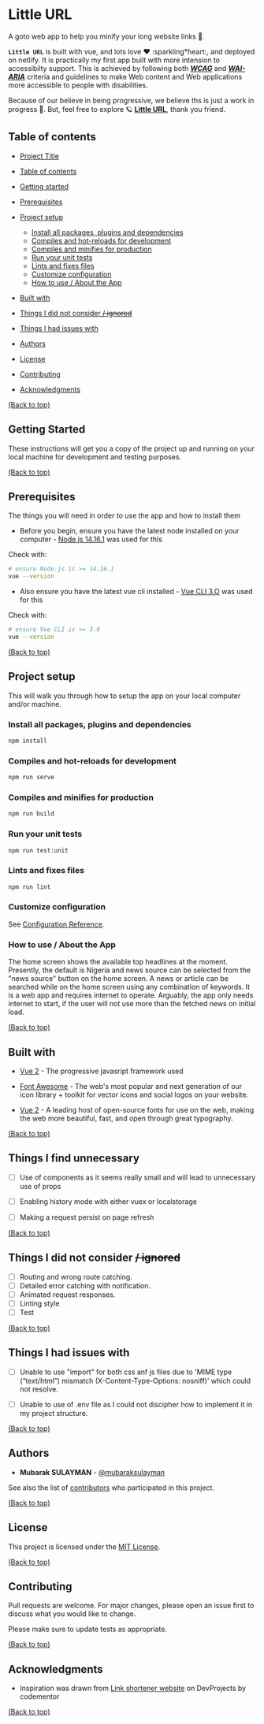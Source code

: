 # Little URL

A goto web app to help you minify your long website links :link:.

**`Little URL`** is built with vue, and lots love :heart: :sparkling*heart:, and deployed on netlify. It is practically my first app built with more intension to accessibilty support. This is achieved by following both **_[WCAG](https://www.w3.org/WAI/standards-guidelines/wcag/)_** and  **_[WAI-ARIA](https://www.w3.org/WAI/standards-guidelines/aria/)_** criteria and guidelines to make Web content and Web applications more accessible to people with disabilities.

Because of our believe in being progressive, we believe ths is just a work in progress :construction:. But, feel free to explore :ringed_planet: **[Little URL](https://little-url.netlify.app/)**, thank you friend.

## Table of contents

- [Project Title](#little-url)
<!-- - [Demo-Preview](#demo-preview) -->
- [Table of contents](#table-of-contents)

- [Getting started](#getting-started)

- [Prerequisites](#prerequisites)

- [Project setup](#project-setup)

  - [Install all packages, plugins and dependencies](#install-all-packages,-plugins-and-dependencies)
  - [Compiles and hot-reloads for development](#compiles-and-hot-reloads-for-development)
  - [Compiles and minifies for production](#compiles-and-minifies-for-production)
  - [Run your unit tests](#run-your-unit-tests)
  - [Lints and fixes files](#lints-and-fixes-files)
  - [Customize configuration](#customize-configuration)
  - [How to use / About the App](#how-to-use-/-about-the-app)

- [Built with](#built-with)

- [Things I did not consider ~~/ ignored~~](#things-i-did-not-consider-~~/-ignored~~)

- [Things I had issues with](#things-i-had-issues-with)

- [Authors](#authors)

- [License](#license)

- [Contributing](#contributing)

- [Acknowledgments](#acknowledgments)

[(Back to top)](#little-url)

## Getting Started

These instructions will get you a copy of the project up and running on your local machine for development and testing purposes.

[(Back to top)](#little-url)

## Prerequisites

The things you will need in order to use the app and how to install them

- Before you begin, ensure you have the latest node installed on your computer - [Node.js 14.16.1](https://nodejs.org/en/download/) was used for this

Check with:

```bash
# ensure Node.js is >= 14.16.1
vue --version
```

- Also ensure you have the latest vue cli installed - [Vue CLI 3.O](https://cli.vuejs.org/) was used for this

Check with:

```bash
# ensure Vue CLI is >= 3.0
vue --version
```

[(Back to top)](#little-url)

## Project setup

This will walk you through how to setup the app on your local computer and/or machine.

### Install all packages, plugins and dependencies

```bash
npm install
```

### Compiles and hot-reloads for development

```bash
npm run serve
```

### Compiles and minifies for production

```bash
npm run build
```

### Run your unit tests

```bash
npm run test:unit
```

### Lints and fixes files

```bash
npm run lint
```

### Customize configuration

See [Configuration Reference](https://cli.vuejs.org/config/).

### How to use / About the App

The home screen shows the available top headlines at the moment. Presently, the default is Nigeria and news source can be selected from the "news source" button on the home screen. A news or article can be searched while on the home screen using any combination of keywords. It is a web app and requires internet to operate. Arguably, the app only needs internet to start, if the user will not use more than the fetched news on initial load.

[(Back to top)](#little-url)

## Built with

- [Vue 2](https://vuejs.org/) - The progressive javasript framework used

- [Font Awesome](https://fontawesome.com/icons/) - The web's most popular and next generation of our icon library + toolkit for vector icons and social logos on your website.

- [Vue 2](https://fonts.google.com/) - A leading host of open-source fonts for use on the web, making the web more beautiful, fast, and open through great typography.

[(Back to top)](#little-url)

## Things I find unnecessary

- [ ] Use of components as it seems really small and will lead to unnecessary use of props

- [ ] Enabling history mode with either vuex or localstorage

- [ ] Making a request persist on page refresh

[(Back to top)](#little-url)

## Things I did not consider ~~/ ignored~~

- [ ] Routing and wrong route catching.
- [ ] Detailed error catching with notification.
- [ ] Animated request responses.
- [ ] Linting style
- [ ] Test

[(Back to top)](#little-url)

## Things I had issues with

- [ ] Unable to use "import" for both css anf js files due to 'MIME type (“text/html”) mismatch (X-Content-Type-Options: nosniff)' which could not resolve.

- [ ] Unable to use of .env file as I could not discipher how to implement it in my project structure.

[(Back to top)](#little-url)

## Authors

- **Mubarak SULAYMAN** - [@mubaraksulayman](https://twitter.com/mubaraksulayman)

See also the list of [contributors](https://github.com/MubarakSULAYMAN/little-url/contributors) who participated in this project.

[(Back to top)](#little-url)

## License

This project is licensed under the [MIT License](https://choosealicense.com/licenses/mit/).

[(Back to top)](#little-url)

## Contributing

Pull requests are welcome. For major changes, please open an issue first to discuss what you would like to change.

Please make sure to update tests as appropriate.

[(Back to top)](#little-url)

## Acknowledgments

<!-- - Hat tip to contributors on stackoverflow, github gist and vue forum -->

- Inspiration was drawn from [Link shortener website](https://www.codementor.io/projects/web/link-shortener-website-brqjanf6zq) on DevProjects by codementor

[(Back to top)](#little-url)

